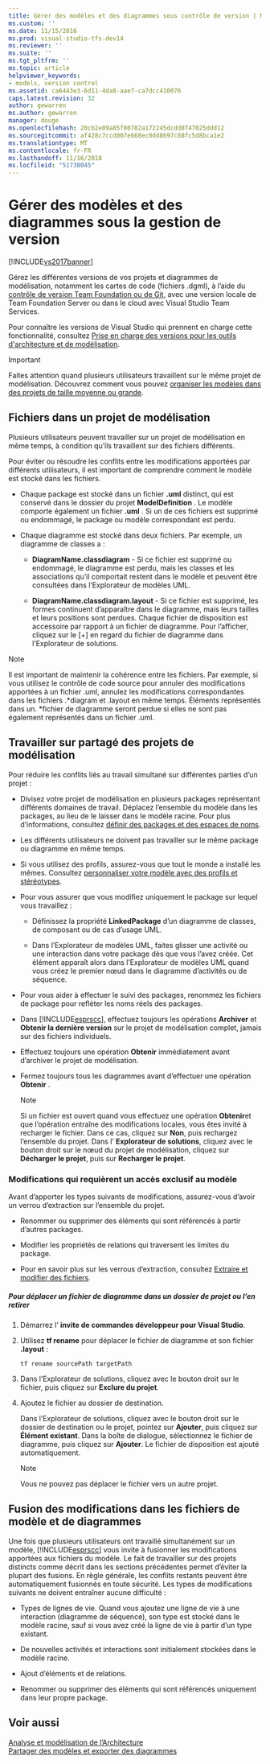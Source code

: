```yaml
---
title: Gérer des modèles et des diagrammes sous contrôle de version | Microsoft Docs
ms.custom: ''
ms.date: 11/15/2016
ms.prod: visual-studio-tfs-dev14
ms.reviewer: ''
ms.suite: ''
ms.tgt_pltfrm: ''
ms.topic: article
helpviewer_keywords:
- models, version control
ms.assetid: ca6443e3-6d11-4da8-aae7-ca7dcc410076
caps.latest.revision: 32
author: gewarren
ms.author: gewarren
manager: douge
ms.openlocfilehash: 20cb2e89a85f00782a172245dcdd8f47025ddd12
ms.sourcegitcommit: af428c7ccd007e668ec0dd8697c88fc5d8bca1e2
ms.translationtype: MT
ms.contentlocale: fr-FR
ms.lasthandoff: 11/16/2018
ms.locfileid: "51738045"
---
```

# <a name="manage-models-and-diagrams-under-version-control"></a>Gérer des modèles et des diagrammes sous la gestion de version
[!INCLUDE[vs2017banner](../includes/vs2017banner.md)]

Gérez les différentes versions de vos projets et diagrammes de modélisation, notamment les cartes de code (fichiers .dgml), à l’aide du [contrôle de version Team Foundation ou de Git](http://msdn.microsoft.com/library/33267cee-fe5f-4aa3-b2cd-6d22ceace314), avec une version locale de Team Foundation Server ou dans le cloud avec Visual Studio Team Services.  
  
 Pour connaître les versions de Visual Studio qui prennent en charge cette fonctionnalité, consultez [Prise en charge des versions pour les outils d'architecture et de modélisation](../modeling/what-s-new-for-design-in-visual-studio.md#VersionSupport).  
  
> [!IMPORTANT]
>  Faites attention quand plusieurs utilisateurs travaillent sur le même projet de modélisation. Découvrez comment vous pouvez [organiser les modèles dans des projets de taille moyenne ou grande](../modeling/structure-your-modeling-solution.md).  
  
##  <a name="ModelingProjects"></a> Fichiers dans un projet de modélisation  
 Plusieurs utilisateurs peuvent travailler sur un projet de modélisation en même temps, à condition qu’ils travaillent sur des fichiers différents.  
  
 Pour éviter ou résoudre les conflits entre les modifications apportées par différents utilisateurs, il est important de comprendre comment le modèle est stocké dans les fichiers.  
  
-   Chaque package est stocké dans un fichier **.uml** distinct, qui est conservé dans le dossier du projet **ModelDefinition** . Le modèle comporte également un fichier **.uml** . Si un de ces fichiers est supprimé ou endommagé, le package ou modèle correspondant est perdu.  
  
-   Chaque diagramme est stocké dans deux fichiers. Par exemple, un diagramme de classes a :  
  
    -   **DiagramName.classdiagram** - Si ce fichier est supprimé ou endommagé, le diagramme est perdu, mais les classes et les associations qu’il comportait restent dans le modèle et peuvent être consultées dans l’Explorateur de modèles UML.  
  
    -   **DiagramName.classdiagram.layout** - Si ce fichier est supprimé, les formes continuent d’apparaître dans le diagramme, mais leurs tailles et leurs positions sont perdues. Chaque fichier de disposition est accessoire par rapport à un fichier de diagramme. Pour l’afficher, cliquez sur le [+] en regard du fichier de diagramme dans l’Explorateur de solutions.  
  
> [!NOTE]
>  Il est important de maintenir la cohérence entre les fichiers. Par exemple, si vous utilisez le contrôle de code source pour annuler des modifications apportées à un fichier .uml, annulez les modifications correspondantes dans les fichiers .*diagram et .layout en même temps. Éléments représentés dans un. \*fichier de diagramme seront perdue si elles ne sont pas également représentés dans un fichier .uml.  
  
##  <a name="Shared"></a> Travailler sur partagé des projets de modélisation  
 Pour réduire les conflits liés au travail simultané sur différentes parties d’un projet :  
  
-   Divisez votre projet de modélisation en plusieurs packages représentant différents domaines de travail. Déplacez l’ensemble du modèle dans les packages, au lieu de le laisser dans le modèle racine. Pour plus d’informations, consultez [définir des packages et des espaces de noms](../modeling/define-packages-and-namespaces.md).  
  
-   Les différents utilisateurs ne doivent pas travailler sur le même package ou diagramme en même temps.  
  
-   Si vous utilisez des profils, assurez-vous que tout le monde a installé les mêmes. Consultez [personnaliser votre modèle avec des profils et stéréotypes](../modeling/customize-your-model-with-profiles-and-stereotypes.md).  
  
-   Pour vous assurer que vous modifiez uniquement le package sur lequel vous travaillez :  
  
    -   Définissez la propriété **LinkedPackage** d’un diagramme de classes, de composant ou de cas d’usage UML.  
  
    -   Dans l’Explorateur de modèles UML, faites glisser une activité ou une interaction dans votre package dès que vous l’avez créée. Cet élément apparaît alors dans l’Explorateur de modèles UML quand vous créez le premier nœud dans le diagramme d’activités ou de séquence.  
  
-   Pour vous aider à effectuer le suivi des packages, renommez les fichiers de package pour refléter les noms réels des packages.  
  
-   Dans [!INCLUDE[esprscc](../includes/esprscc-md.md)], effectuez toujours les opérations **Archiver** et **Obtenir la dernière version** sur le projet de modélisation complet, jamais sur des fichiers individuels.  
  
-   Effectuez toujours une opération **Obtenir** immédiatement avant d’archiver le projet de modélisation.  
  
-   Fermez toujours tous les diagrammes avant d’effectuer une opération **Obtenir** .  
  
    > [!NOTE]
    >  Si un fichier est ouvert quand vous effectuez une opération **Obtenir**et que l’opération entraîne des modifications locales, vous êtes invité à recharger le fichier. Dans ce cas, cliquez sur **Non**, puis rechargez l’ensemble du projet. Dans l’ **Explorateur de solutions**, cliquez avec le bouton droit sur le nœud du projet de modélisation, cliquez sur **Décharger le projet**, puis sur **Recharger le projet**.  
  
###  <a name="Exclusive"></a> Modifications qui requièrent un accès exclusif au modèle  
 Avant d’apporter les types suivants de modifications, assurez-vous d’avoir un verrou d’extraction sur l’ensemble du projet.  
  
-   Renommer ou supprimer des éléments qui sont référencés à partir d’autres packages.  
  
-   Modifier les propriétés de relations qui traversent les limites du package.  
  
-   Pour en savoir plus sur les verrous d’extraction, consultez [Extraire et modifier des fichiers](http://msdn.microsoft.com/library/eb404d63-c448-4994-9416-3e6d50ec554a).  
  
##### <a name="to-move-a-diagram-file-in-or-out-of-a-project-folder"></a>Pour déplacer un fichier de diagramme dans un dossier de projet ou l’en retirer  
  
1.  Démarrez l’ **invite de commandes développeur pour Visual Studio**.  
  
2.  Utilisez **tf rename** pour déplacer le fichier de diagramme et son fichier **.layout** :  
  
     `tf rename sourcePath targetPath`  
  
3.  Dans l’Explorateur de solutions, cliquez avec le bouton droit sur le fichier, puis cliquez sur **Exclure du projet**.  
  
4.  Ajoutez le fichier au dossier de destination.  
  
     Dans l’Explorateur de solutions, cliquez avec le bouton droit sur le dossier de destination ou le projet, pointez sur **Ajouter**, puis cliquez sur **Élément existant**. Dans la boîte de dialogue, sélectionnez le fichier de diagramme, puis cliquez sur **Ajouter**. Le fichier de disposition est ajouté automatiquement.  
  
    > [!NOTE]
    >  Vous ne pouvez pas déplacer le fichier vers un autre projet.  
  
##  <a name="Merging"></a> Fusion des modifications dans les fichiers de modèle et de diagrammes  
 Une fois que plusieurs utilisateurs ont travaillé simultanément sur un modèle, [!INCLUDE[esprscc](../includes/esprscc-md.md)] vous invite à fusionner les modifications apportées aux fichiers du modèle. Le fait de travailler sur des projets distincts comme décrit dans les sections précédentes permet d’éviter la plupart des fusions. En règle générale, les conflits restants peuvent être automatiquement fusionnés en toute sécurité. Les types de modifications suivants ne doivent entraîner aucune difficulté :  
  
-   Types de lignes de vie. Quand vous ajoutez une ligne de vie à une interaction (diagramme de séquence), son type est stocké dans le modèle racine, sauf si vous avez créé la ligne de vie à partir d’un type existant.  
  
-   De nouvelles activités et interactions sont initialement stockées dans le modèle racine.  
  
-   Ajout d’éléments et de relations.  
  
-   Renommer ou supprimer des éléments qui sont référencés uniquement dans leur propre package.  
  
## <a name="see-also"></a>Voir aussi  
 [Analyse et modélisation de l’Architecture](../modeling/analyze-and-model-your-architecture.md)   
 [Partager des modèles et exporter des diagrammes](../modeling/share-models-and-exporting-diagrams.md)



